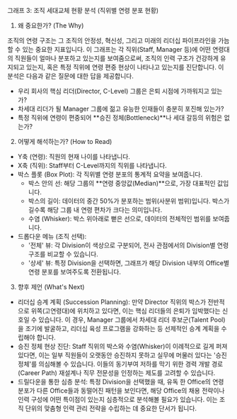 그래프 3: 조직 세대교체 현황 분석 (직위별 연령 분포 현황)

1. 왜 중요한가? (The Why)

조직의 연령 구조는 그 조직의 안정성, 혁신성, 그리고 미래의 리더십 파이프라인을 가늠할 수 있는 중요한 지표입니다. 이 그래프는 각 직위(Staff, Manager 등)에 어떤 연령대의 직원들이 얼마나 분포하고 있는지를 보여줌으로써, 조직의 인력 구조가 건강하게 유지되고 있는지, 혹은 특정 직위에 연령 편중 현상이 나타나고 있는지를 진단합니다. 이 분석은 다음과 같은 질문에 대한 답을 제공합니다.

- 우리 회사의 핵심 리더(Director, C-Level) 그룹은 은퇴 시점에 가까워지고 있는가?
- 차세대 리더가 될 Manager 그룹에 젊고 유능한 인재들이 충분히 포진해 있는가?
- 특정 직위에 연령이 편중되어 **승진 정체(Bottleneck)**나 세대 갈등의 위험은 없는가?

2. 어떻게 해석하는가? (How to Read)

- Y축 (연령): 직원의 현재 나이를 나타냅니다.
- X축 (직위): Staff부터 C-Level까지의 직위를 나타냅니다.
- 박스 플롯 (Box Plot): 각 직위별 연령 분포의 통계적 요약을 보여줍니다.
    - 박스 안의 선: 해당 그룹의 **연령 중앙값(Median)**으로, 가장 대표적인 값입니다.
    - 박스의 길이: 데이터의 중간 50%가 분포하는 범위(사분위 범위)입니다. 박스가 길수록 해당 그룹 내 연령 편차가 크다는 의미입니다.
    - 수염 (Whisker): 박스 위아래로 뻗은 선으로, 데이터의 전체적인 범위를 보여줍니다.
- 드롭다운 메뉴 (조직 선택):
    - '전체' 뷰: 각 Division이 색상으로 구분되어, 전사 관점에서의 Division별 연령 구조를 비교할 수 있습니다.
    - '상세' 뷰: 특정 Division을 선택하면, 그래프가 해당 Division 내부의 Office별 연령 분포를 보여주도록 전환됩니다.

3. 향후 제언 (What's Next)

- 리더십 승계 계획 (Succession Planning): 만약 Director 직위의 박스가 전반적으로 위쪽(고연령대)에 위치하고 있다면, 이는 핵심 리더들의 은퇴가 임박했다는 신호일 수 있습니다. 이 경우, Manager 그룹에서 차세대 리더 후보군(Talent Pool)을 조기에 발굴하고, 리더십 육성 프로그램을 강화하는 등 선제적인 승계 계획을 수립해야 합니다.
- 승진 정체 현상 진단: Staff 직위의 박스와 수염(Whisker)이 이례적으로 길게 퍼져있다면, 이는 일부 직원들이 오랫동안 승진하지 못하고 실무에 머물러 있다는 '승진 정체'를 의심해볼 수 있습니다. 이들의 동기부여 저하를 막기 위한 경력 개발 경로(Career Path) 재설계나 직무 전문성을 인정하는 제도를 고려할 수 있습니다.
- 드릴다운을 통한 심층 분석: 특정 Division을 선택했을 때, 유독 한 Office의 연령 분포가 다른 Office들과 동떨어진 패턴을 보인다면, 해당 Office의 채용 전략이나 인력 구성에 어떤 특이점이 있는지 심층적으로 분석해볼 필요가 있습니다. 이는 조직 단위의 맞춤형 인력 관리 전략을 수립하는 데 중요한 단서가 됩니다.